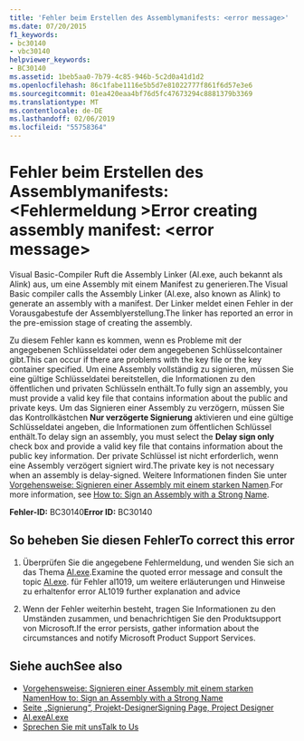 ```yaml
---
title: 'Fehler beim Erstellen des Assemblymanifests: <error message>'
ms.date: 07/20/2015
f1_keywords:
- bc30140
- vbc30140
helpviewer_keywords:
- BC30140
ms.assetid: 1beb5aa0-7b79-4c85-946b-5c2d0a41d1d2
ms.openlocfilehash: 86c1fabe1116e5b5d7e81022777f861f6d57e3e6
ms.sourcegitcommit: 01ea420eaa4bf76d5fc47673294c8881379b3369
ms.translationtype: MT
ms.contentlocale: de-DE
ms.lasthandoff: 02/06/2019
ms.locfileid: "55758364"
---
```

# <a name="error-creating-assembly-manifest-error-message"></a><span data-ttu-id="cd032-102">Fehler beim Erstellen des Assemblymanifests: \<Fehlermeldung ></span><span class="sxs-lookup"><span data-stu-id="cd032-102">Error creating assembly manifest: \<error message></span></span>
<span data-ttu-id="cd032-103">Visual Basic-Compiler Ruft die Assembly Linker (Al.exe, auch bekannt als Alink) aus, um eine Assembly mit einem Manifest zu generieren.</span><span class="sxs-lookup"><span data-stu-id="cd032-103">The Visual Basic compiler calls the Assembly Linker (Al.exe, also known as Alink) to generate an assembly with a manifest.</span></span> <span data-ttu-id="cd032-104">Der Linker meldet einen Fehler in der Vorausgabestufe der Assemblyerstellung.</span><span class="sxs-lookup"><span data-stu-id="cd032-104">The linker has reported an error in the pre-emission stage of creating the assembly.</span></span>  
  
 <span data-ttu-id="cd032-105">Zu diesem Fehler kann es kommen, wenn es Probleme mit der angegebenen Schlüsseldatei oder dem angegebenen Schlüsselcontainer gibt.</span><span class="sxs-lookup"><span data-stu-id="cd032-105">This can occur if there are problems with the key file or the key container specified.</span></span> <span data-ttu-id="cd032-106">Um eine Assembly vollständig zu signieren, müssen Sie eine gültige Schlüsseldatei bereitstellen, die Informationen zu den öffentlichen und privaten Schlüsseln enthält.</span><span class="sxs-lookup"><span data-stu-id="cd032-106">To fully sign an assembly, you must provide a valid key file that contains information about the public and private keys.</span></span> <span data-ttu-id="cd032-107">Um das Signieren einer Assembly zu verzögern, müssen Sie das Kontrollkästchen **Nur verzögerte Signierung** aktivieren und eine gültige Schlüsseldatei angeben, die Informationen zum öffentlichen Schlüssel enthält.</span><span class="sxs-lookup"><span data-stu-id="cd032-107">To delay sign an assembly, you must select the **Delay sign only** check box and provide a valid key file that contains information about the public key information.</span></span> <span data-ttu-id="cd032-108">Der private Schlüssel ist nicht erforderlich, wenn eine Assembly verzögert signiert wird.</span><span class="sxs-lookup"><span data-stu-id="cd032-108">The private key is not necessary when an assembly is delay-signed.</span></span> <span data-ttu-id="cd032-109">Weitere Informationen finden Sie unter [Vorgehensweise: Signieren einer Assembly mit einem starken Namen](../../../framework/app-domains/how-to-sign-an-assembly-with-a-strong-name.md).</span><span class="sxs-lookup"><span data-stu-id="cd032-109">For more information, see [How to: Sign an Assembly with a Strong Name](../../../framework/app-domains/how-to-sign-an-assembly-with-a-strong-name.md).</span></span>  
  
 <span data-ttu-id="cd032-110">**Fehler-ID:** BC30140</span><span class="sxs-lookup"><span data-stu-id="cd032-110">**Error ID:** BC30140</span></span>  
  
## <a name="to-correct-this-error"></a><span data-ttu-id="cd032-111">So beheben Sie diesen Fehler</span><span class="sxs-lookup"><span data-stu-id="cd032-111">To correct this error</span></span>  
  
1.  <span data-ttu-id="cd032-112">Überprüfen Sie die angegebene Fehlermeldung, und wenden Sie sich an das Thema [Al.exe](../../../framework/tools/al-exe-assembly-linker.md).</span><span class="sxs-lookup"><span data-stu-id="cd032-112">Examine the quoted error message and consult the topic [Al.exe](../../../framework/tools/al-exe-assembly-linker.md).</span></span> <span data-ttu-id="cd032-113">für Fehler al1019, um weitere erläuterungen und Hinweise zu erhalten</span><span class="sxs-lookup"><span data-stu-id="cd032-113">for error AL1019 further explanation and advice</span></span>  
  
2.  <span data-ttu-id="cd032-114">Wenn der Fehler weiterhin besteht, tragen Sie Informationen zu den Umständen zusammen, und benachrichtigen Sie den Produktsupport von Microsoft.</span><span class="sxs-lookup"><span data-stu-id="cd032-114">If the error persists, gather information about the circumstances and notify Microsoft Product Support Services.</span></span>  
  
## <a name="see-also"></a><span data-ttu-id="cd032-115">Siehe auch</span><span class="sxs-lookup"><span data-stu-id="cd032-115">See also</span></span>
- [<span data-ttu-id="cd032-116">Vorgehensweise: Signieren einer Assembly mit einem starken Namen</span><span class="sxs-lookup"><span data-stu-id="cd032-116">How to: Sign an Assembly with a Strong Name</span></span>](../../../framework/app-domains/how-to-sign-an-assembly-with-a-strong-name.md)
- [<span data-ttu-id="cd032-117">Seite „Signierung“, Projekt-Designer</span><span class="sxs-lookup"><span data-stu-id="cd032-117">Signing Page, Project Designer</span></span>](/visualstudio/ide/reference/signing-page-project-designer)
- [<span data-ttu-id="cd032-118">Al.exe</span><span class="sxs-lookup"><span data-stu-id="cd032-118">Al.exe</span></span>](../../../framework/tools/al-exe-assembly-linker.md)
- [<span data-ttu-id="cd032-119">Sprechen Sie mit uns</span><span class="sxs-lookup"><span data-stu-id="cd032-119">Talk to Us</span></span>](/visualstudio/ide/talk-to-us)
